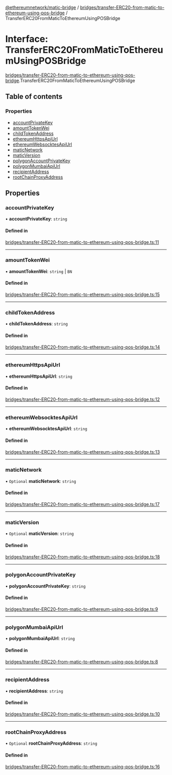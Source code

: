 [@ethereumnetwork/matic-bridge](../README.md) / [bridges/transfer-ERC20-from-matic-to-ethereum-using-pos-bridge](../modules/bridges_transfer_ERC20_from_matic_to_ethereum_using_pos_bridge.md) / TransferERC20FromMaticToEthereumUsingPOSBridge

# Interface: TransferERC20FromMaticToEthereumUsingPOSBridge

[bridges/transfer-ERC20-from-matic-to-ethereum-using-pos-bridge](../modules/bridges_transfer_ERC20_from_matic_to_ethereum_using_pos_bridge.md).TransferERC20FromMaticToEthereumUsingPOSBridge

## Table of contents

### Properties

- [accountPrivateKey](bridges_transfer_ERC20_from_matic_to_ethereum_using_pos_bridge.TransferERC20FromMaticToEthereumUsingPOSBridge.md#accountprivatekey)
- [amountTokenWei](bridges_transfer_ERC20_from_matic_to_ethereum_using_pos_bridge.TransferERC20FromMaticToEthereumUsingPOSBridge.md#amounttokenwei)
- [childTokenAddress](bridges_transfer_ERC20_from_matic_to_ethereum_using_pos_bridge.TransferERC20FromMaticToEthereumUsingPOSBridge.md#childtokenaddress)
- [ethereumHttpsApiUrl](bridges_transfer_ERC20_from_matic_to_ethereum_using_pos_bridge.TransferERC20FromMaticToEthereumUsingPOSBridge.md#ethereumhttpsapiurl)
- [ethereumWebsocktesApiUrl](bridges_transfer_ERC20_from_matic_to_ethereum_using_pos_bridge.TransferERC20FromMaticToEthereumUsingPOSBridge.md#ethereumwebsocktesapiurl)
- [maticNetwork](bridges_transfer_ERC20_from_matic_to_ethereum_using_pos_bridge.TransferERC20FromMaticToEthereumUsingPOSBridge.md#maticnetwork)
- [maticVersion](bridges_transfer_ERC20_from_matic_to_ethereum_using_pos_bridge.TransferERC20FromMaticToEthereumUsingPOSBridge.md#maticversion)
- [polygonAccountPrivateKey](bridges_transfer_ERC20_from_matic_to_ethereum_using_pos_bridge.TransferERC20FromMaticToEthereumUsingPOSBridge.md#polygonaccountprivatekey)
- [polygonMumbaiApiUrl](bridges_transfer_ERC20_from_matic_to_ethereum_using_pos_bridge.TransferERC20FromMaticToEthereumUsingPOSBridge.md#polygonmumbaiapiurl)
- [recipientAddress](bridges_transfer_ERC20_from_matic_to_ethereum_using_pos_bridge.TransferERC20FromMaticToEthereumUsingPOSBridge.md#recipientaddress)
- [rootChainProxyAddress](bridges_transfer_ERC20_from_matic_to_ethereum_using_pos_bridge.TransferERC20FromMaticToEthereumUsingPOSBridge.md#rootchainproxyaddress)

## Properties

### accountPrivateKey

• **accountPrivateKey**: `string`

#### Defined in

[bridges/transfer-ERC20-from-matic-to-ethereum-using-pos-bridge.ts:11](https://github.com/KedziaPawel/matic-bridge/blob/72214ac/src/bridges/transfer-ERC20-from-matic-to-ethereum-using-pos-bridge.ts#L11)

___

### amountTokenWei

• **amountTokenWei**: `string` \| `BN`

#### Defined in

[bridges/transfer-ERC20-from-matic-to-ethereum-using-pos-bridge.ts:15](https://github.com/KedziaPawel/matic-bridge/blob/72214ac/src/bridges/transfer-ERC20-from-matic-to-ethereum-using-pos-bridge.ts#L15)

___

### childTokenAddress

• **childTokenAddress**: `string`

#### Defined in

[bridges/transfer-ERC20-from-matic-to-ethereum-using-pos-bridge.ts:14](https://github.com/KedziaPawel/matic-bridge/blob/72214ac/src/bridges/transfer-ERC20-from-matic-to-ethereum-using-pos-bridge.ts#L14)

___

### ethereumHttpsApiUrl

• **ethereumHttpsApiUrl**: `string`

#### Defined in

[bridges/transfer-ERC20-from-matic-to-ethereum-using-pos-bridge.ts:12](https://github.com/KedziaPawel/matic-bridge/blob/72214ac/src/bridges/transfer-ERC20-from-matic-to-ethereum-using-pos-bridge.ts#L12)

___

### ethereumWebsocktesApiUrl

• **ethereumWebsocktesApiUrl**: `string`

#### Defined in

[bridges/transfer-ERC20-from-matic-to-ethereum-using-pos-bridge.ts:13](https://github.com/KedziaPawel/matic-bridge/blob/72214ac/src/bridges/transfer-ERC20-from-matic-to-ethereum-using-pos-bridge.ts#L13)

___

### maticNetwork

• `Optional` **maticNetwork**: `string`

#### Defined in

[bridges/transfer-ERC20-from-matic-to-ethereum-using-pos-bridge.ts:17](https://github.com/KedziaPawel/matic-bridge/blob/72214ac/src/bridges/transfer-ERC20-from-matic-to-ethereum-using-pos-bridge.ts#L17)

___

### maticVersion

• `Optional` **maticVersion**: `string`

#### Defined in

[bridges/transfer-ERC20-from-matic-to-ethereum-using-pos-bridge.ts:18](https://github.com/KedziaPawel/matic-bridge/blob/72214ac/src/bridges/transfer-ERC20-from-matic-to-ethereum-using-pos-bridge.ts#L18)

___

### polygonAccountPrivateKey

• **polygonAccountPrivateKey**: `string`

#### Defined in

[bridges/transfer-ERC20-from-matic-to-ethereum-using-pos-bridge.ts:9](https://github.com/KedziaPawel/matic-bridge/blob/72214ac/src/bridges/transfer-ERC20-from-matic-to-ethereum-using-pos-bridge.ts#L9)

___

### polygonMumbaiApiUrl

• **polygonMumbaiApiUrl**: `string`

#### Defined in

[bridges/transfer-ERC20-from-matic-to-ethereum-using-pos-bridge.ts:8](https://github.com/KedziaPawel/matic-bridge/blob/72214ac/src/bridges/transfer-ERC20-from-matic-to-ethereum-using-pos-bridge.ts#L8)

___

### recipientAddress

• **recipientAddress**: `string`

#### Defined in

[bridges/transfer-ERC20-from-matic-to-ethereum-using-pos-bridge.ts:10](https://github.com/KedziaPawel/matic-bridge/blob/72214ac/src/bridges/transfer-ERC20-from-matic-to-ethereum-using-pos-bridge.ts#L10)

___

### rootChainProxyAddress

• `Optional` **rootChainProxyAddress**: `string`

#### Defined in

[bridges/transfer-ERC20-from-matic-to-ethereum-using-pos-bridge.ts:16](https://github.com/KedziaPawel/matic-bridge/blob/72214ac/src/bridges/transfer-ERC20-from-matic-to-ethereum-using-pos-bridge.ts#L16)
